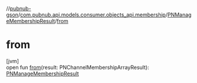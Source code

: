 //[pubnub-gson](../../../index.md)/[com.pubnub.api.models.consumer.objects_api.membership](../index.md)/[PNManageMembershipResult](index.md)/[from](from.md)

# from

[jvm]\
open fun [from](from.md)(result: PNChannelMembershipArrayResult): [PNManageMembershipResult](index.md)
